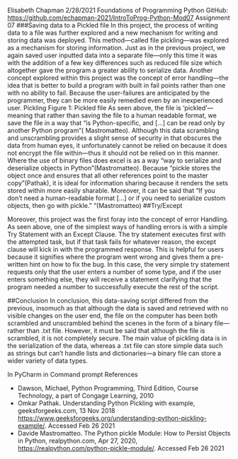 Elisabeth Chapman
2/28/2021
Foundations of Programming Python
GitHub: https://github.com/echapman-2021/IntroToProg-Python-Mod07
Assignment 07
###Saving data to a Pickled file
In this project, the process of writing data to a file was further explored and a new mechanism for writing and storing data was deployed. This method—called file pickling—was explored as a mechanism for storing information. Just as in the previous project, we again saved user inputted data into a separate file—only this time it was with the addition of a few key differences such as reduced file size which altogether gave the program a greater ability to serialize data. Another concept explored within this project was the concept of error handling—the idea that is better to build a program with built in fail points rather than one with no ability to fail. Because the user-failures are anticipated by the programmer, they can be more easily remedied even by an inexperienced user.
Pickling
 Figure 1: Pickled file
As seen above, the file is ‘pickled’— meaning that rather than saving the file to a human readable format, we save the file in a way that “is Python-specific, and […] can be read only by another Python program”( Mastromatteo). Although this data scrambling and unscrambling provides a slight sense  of security in that obscures the data from human eyes, it unfortunately cannot be relied on because it does not encrypt the file within—thus it should not be relied on in this manner. Where the use of binary files does excel is as a way “way to serialize and deserialize objects in Python”(Mastromatteo). Because “pickle stores the object once and ensures that all other references point to the master copy”(Pathak), it is ideal for information sharing because it renders the sets stored within more easily sharable. Moreover, it can be said that  “If you don’t need a human-readable format […] or if you need to serialize custom objects, then go with pickle.” ”(Mastromatteo)
##Try/Except
 
Moreover, this project was the first foray into the concept of error Handling. As seen above, one of the simplest ways of handling errors is with a simple Try Statement with an Except Clause. The try statement executes first with the attempted task, but if that task fails for whatever reason, the except clause will kick in with the programmed response. This is helpful for users because it signifies where the program went wrong and gives them a pre-written hint on how to fix the bug. In this case, the very simple try statement requests only that the user enters a number of some type, and if the user enters something else, they will receive a statement clarifying that the program needed a number to successfully execute the rest of the script. 


##Conclusion
In conclusion, this data-saving script differed from the previous, insomuch as that although the data is saved and retrieved with no visible changes on the user end, the file on the computer has been both scrambled and unscrambled behind the scenes in the form of a binary file—rather than .txt file. However, it must be said that although the file is scrambled, it is not completely secure. The main value of pickling data is in the serialization of the data, whereas a .txt file can store simple data such as strings but can’t handle lists and dictionaries—a binary file can store a wider variety of data types. 

  In PyCharm
  in Command prompt
References
*	Dawson, Michael, Python Programming, Third Edition, Course Technology, a part of Congage Learning, 2010
* Omkar Pathak. Understanding Python Pickling with example, geeksforgeeks.com, 13 Nov 2018 https://www.geeksforgeeks.org/understanding-python-pickling-example/. Accessed Feb 26 2021
*	Davide Mastromatteo. The Python pickle Module: How to Persist Objects in Python, realpython.com, Apr 27, 2020,  https://realpython.com/python-pickle-module/. Accessed Feb 26 2021
